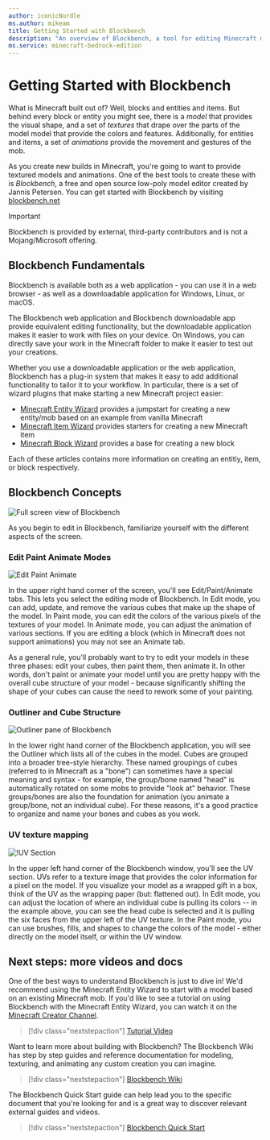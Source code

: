 ```yaml
---
author: iconicNurdle
ms.author: mikeam
title: Getting Started with Blockbench
description: "An overview of Blockbench, a tool for editing Minecraft models, textures, and animations"
ms.service: minecraft-bedrock-edition
---
```


# Getting Started with Blockbench

What is Minecraft built out of? Well, blocks and entities and items. But behind every block or entity you might see, there is a _model_ that provides the visual shape, and a set of _textures_ that drape over the parts of the model model that provide the colors and features. Additionally, for entities and items, a set of _animations_ provide the movement and gestures of the mob. 

As you create new builds in Minecraft, you're going to want to provide textured models and animations. One of the best tools to create these with is _Blockbench_, a free and open source low-poly model editor created by Jannis Petersen. You can get started with Blockbench by visiting [blockbench.net](https://blockbench.net)

>[!IMPORTANT]
>Blockbench is provided by external, third-party contributors and is not a Mojang/Microsoft offering.


## Blockbench Fundamentals

Blockbench is available both as a web application - you can use it in a web browser - as well as a downloadable application for Windows, Linux, or macOS.  

The Blockbench web application and Blockbench downloadable app provide equivalent editing functionality, but the downloadable application makes it easier to work with files on your device. On Windows, you can directly save your work in the Minecraft folder to make it easier to test out your creations.

Whether you use a downloadable application or the web application, Blockbench has a plug-in system that makes it easy to add additional functionality to tailor it to your workflow. In particular, there is a set of wizard plugins that make starting a new Minecraft project easier:

* [Minecraft Entity Wizard](./MinecraftEntityWizard.md) provides a jumpstart for creating a new entity/mob based on an example from vanilla Minecraft
* [Minecraft Item Wizard](./MinecraftItemWizard.md) provides starters for creating a new Minecraft item 
* [Minecraft Block Wizard](./MinecraftItemWizard.md) provides a base for creating a new block

Each of these articles contains more information on creating an entitiy, item, or block respectively.

## Blockbench Concepts

![Full screen view of Blockbench](./Media/IntroToBlockbench/blockbench_full.png)

As you begin to edit in Blockbench, familiarize yourself with the different aspects of the screen.

### Edit Paint Animate Modes

![Edit Paint Animate](./Media/IntroToBlockbench/editpaintanimate.png)

In the upper right hand corner of the screen, you'll see Edit/Paint/Animate tabs. This lets you select the editing mode of Blockbench. In Edit mode, you can add, update, and remove the various cubes that make up the shape of the model. In Paint mode, you can edit the colors of the various pixels of the textures of your model. In Animate mode, you can adjust the animation of various sections. If you are editing a block (which in Minecraft does not support animations) you may not see an Animate tab.

As a general rule, you'll probably want to try to edit your models in these three phases: edit your cubes, then paint them, then animate it. In other words, don't paint or animate your model until you are pretty happy with the overall cube structure of your model - because significantly shifting the shape of your cubes can cause the need to rework some of your painting.

### Outliner and Cube Structure

![Outliner pane of Blockbench](./Media/IntroToBlockbench/outliner.png)

In the lower right hand corner of the Blockbench application, you will see the Outliner which lists all of the cubes in the model. Cubes are grouped into a broader tree-style hierarchy. These named groupings of cubes (referred to in Minecraft as a "bone") can sometimes have a special meaning and syntax - for example, the group/bone named "head" is automatically rotated on some mobs to provide "look at" behavior. These groups/bones are also the foundation for animation (you animate a group/bone, not an individual cube). For these reasons, it's a good practice to organize and name your bones and cubes as you work.  

### UV texture mapping

![!UV Section](./Media/IntroToBlockbench/uv.png)

In the upper left hand corner of the Blockbench window, you'll see the UV section. UVs refer to a texture image that provides the color information for a pixel on the model. If you visualize your model as a wrapped gift in a box, think of the UV as the wrapping paper (but: flattened out). In Edit mode, you can adjust the location of where an individual cube is pulling its colors -- in the example above, you can see the head cube is selected and it is pulling the six faces from the upper left of the UV texture. In the Paint mode, you can use brushes, fills, and shapes to change the colors of the model - either directly on the model itself, or within the UV window.

## Next steps: more videos and docs

One of the best ways to understand Blockbench is just to dive in! We'd recommend using the Minecraft Entity Wizard to start with a model based on an existing Minecraft mob. If you'd like to see a tutorial on using Blockbench with the Minecraft Entity Wizard, you can watch it on the [Minecraft Creator Channel](https://aka.ms/mcv).

> [!div class="nextstepaction"]
> [Tutorial Video](https://www.youtube.com/watch?v=OdZlKpLOkj4)

Want to learn more about building with Blockbench? The Blockbench Wiki has step by step guides and reference documentation for modeling, texturing, and animating any custom creation you can imagine.

> [!div class="nextstepaction"]
> [Blockbench Wiki](https://www.blockbench.net/wiki/)

The Blockbench Quick Start guide can help lead you to the specific document that you're looking for and is a great way to discover relevant external guides and videos.

> [!div class="nextstepaction"]
> [Blockbench Quick Start](https://www.blockbench.net/quickstart)
